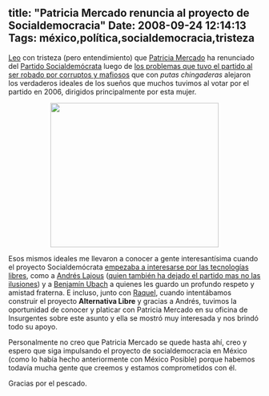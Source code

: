 title: "Patricia Mercado renuncia al proyecto de Socialdemocracia"
Date: 2008-09-24 12:14:13
Tags: méxico,política,socialdemocracia,tristeza
---
<a href="http://patriciamercado.wordpress.com/2008/09/24/carta-de-renuncia-al-psd/">Leo</a> con tristeza (pero entendimiento) que <a href="http://patriciamercado.wordpress.com/">Patricia Mercado</a> ha renunciado del <a href="http://es.wikipedia.org/wiki/Alternativa_Social_Democrata">Partido Socialdemócrata</a> luego de <a href="http://andreslajous.blogs.com/alternativa_joven/files/lastacticasdebegne.pdf">los problemas que tuvo el partido al ser robado por corruptos y mafiosos</a> que con <em>putas chingaderas</em> alejaron los verdaderos ideales de los sueños que muchos tuvimos al votar por el partido en 2006, dirigidos principalmente por esta mujer.
<p align="center"><a href="http://damog.net/old/axiombox/2008/09/patricia-gracias.jpg"><img class="aligncenter size-full wp-image-654" title="patricia-gracias" src="http://damog.net/old/axiombox/2008/09/patricia-gracias.jpg" alt="" width="336" height="288" /></a></p>

Esos mismos ideales me llevaron a conocer a gente interesantísima cuando el proyecto Socialdemócrata <a href="http://andreslajous.blogs.com/alternativa_joven/2006/10/primera_reunin_.html">empezaba a interesarse por las tecnologías libres</a>, como a <a href="http://andreslajous.blogs.com/alternativa_joven/">Andrés Lajous</a> (<a href="http://andreslajous.blogs.com/alternativa_joven/2008/09/nos-vamos.html">quien también ha dejado el partido mas no las ilusiones</a>) y a <a href="http://www.new.facebook.com/profile.php?id=631908918">Benjamín Ubach</a> a quienes les guardo un profundo respeto y amistad fraterna. E incluso, junto con <a href="http://maggit.com.mx">Raquel</a>, cuando intentábamos construir el proyecto <strong>Alternativa Libre</strong> y gracias a Andrés, tuvimos la oportunidad de conocer y platicar con Patricia Mercado en su oficina de Insurgentes sobre este asunto y ella se mostró muy interesada y nos brindó todo su apoyo.

Personalmente no creo que Patricia Mercado se quede hasta ahí, creo y espero que siga impulsando el proyecto de socialdemocracia en México (como lo había hecho anteriormente con México Posible) porque habemos todavía mucha gente que creemos y estamos comprometidos con él.

Gracias por el pescado.